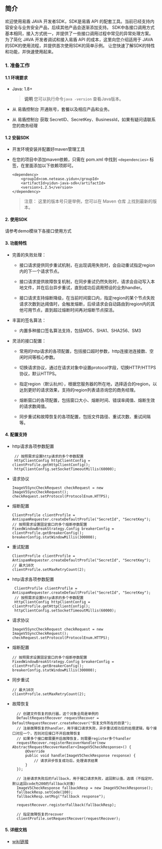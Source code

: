 ## 简介

欢迎使用易盾 JAVA 开发者SDK，SDK是易盾 API 的配套工具。当前已经支持内容安全与业务安全产品，后续其他产品会逐渐添加支持。
SDK中各接口调用方式基本相同，接入方式统一，并提供了一些接口调用过程中常见的异常处理方案。
为了简化 JAVA 开发者调试和接入易盾 API 的成本，这里向您介绍适用于 JAVA 的SDK的使用流程，并提供首次使用SDK的简单示例。
让您快速了解SDK的特性和功能，并快速使用起来。

### 1. 准备工作

#### 1.1 环境要求

* Java: 1.8+

  > **说明** 您可以执行命令`java -version` 查看Java版本。
  >
* 从 易盾控制台 开通账号，套餐以及相应产品和业务。
* 从 易盾控制台 获取 SecretID、SecretKey、BusinessId，如果有疑问请联系您的商务经理

#### 1.2 安装SDK

* 开发环境安装并配置好maven管理工具
* 在您的项目中添加maven依赖，只需在 pom.xml 中找到 `<dependencies>` 标签，在里面添加以下依赖项即可。

  ```
  <dependency>
      <groupId>com.netease.yidun</groupId>
      <artifactId>yidun-java-sdk</artifactId>
      <version>1.2.5</version>
  </dependency>
  ```

  > 注意： 这里的版本号只是举例，您可以在 Maven 仓库 上找到最新的版本。
  >

#### 2. 使用SDK

请参考demo模块下各接口使用方式

#### 3. 功能特性

- 完善的失败处理：

  - 接口请求提供同步重试机制，在出现调用失败时，会自动重试指定region内的下一个请求节点。

  - 接口请求提供故障恢复机制，在同步重试仍然失败时，请求会自动写入本地文件，并在后台异步重试，直到成功后调用预设的业务handler。

  - 接口请求支持熔断降级，在当前时间窗口内，指定region的某个节点失败请求次数到达阈值时，会触发熔断，后续请求会自动路由到region内的其他可用节点，直到超过熔断时间再对熔断节点探活。
- 丰富的签名算法：

  - 内置多种接口签名算法支持，包括MD5、SHA1、SHA256、SM3
- 灵活的接口配置：

  - 常用的http请求的各项配置，包括接口超时参数，http连接池连接数、空闲时间等核心参数。

  - 切换请求协议，通过在请求对象中设置protocol字段，切换HTTP/HTTPS协议，默认HTTPS。

  - 指定region（默认杭州），根据您服务器的所在地，选择适合的region，以达到更好的请求效果，支持的region列表请咨询您的商务经理。

  - 熔断窗口的各项配置，包括窗口大小、熔断时间、错误率阈值、熔断生效的请求数阈值。

  - 同步重试和故障恢复的各项配置，包括文件路径、重试次数、重试间隔等。

#### 4. 配置支持

* http请求各项参数配置

  ```
   // 按照需求设置http请求的多个参数配置
   HttpClientConfig httpClientConfig = clientProfile.getHttpClientConfig();
   httpClientConfig.setSocketTimeoutMillis(60000);
  ```
* 请求协议
  ```
  ImageV5SyncCheckRequest checkRequest = new ImageV5SyncCheckRequest();
  checkRequest.setProtocol(ProtocolEnum.HTTPS);
  ```
* 熔断配置

  ```
  ClientProfile clientProfile = AntispamRequester.createDefaultProfile("SecretId", "SecretKey");
  // 按照需求设置固定窗口的多个熔断参数配置
  FixedWindowBreakStrategy.Config breakerConfig = clientProfile.getBreakerConfig();
  breakerConfig.statWindowMillis(300000);
  ```
* 重试配置

  ```
  ClientProfile clientProfile = AntispamRequester.createDefaultProfile("SecretId", "SecretKey");
  // 最大10次
  clientProfile.setMaxRetryCount(2);
  ```
* http请求各项参数配置

  ```
   ClientProfile clientProfile = AntispamRequester.createDefaultProfile("SecretId", "SecretKey");
   // 按照需求设置http请求的多个参数配置
   HttpClientConfig httpClientConfig = clientProfile.getHttpClientConfig();
   httpClientConfig.setSocketTimeoutMillis(60000);
  ```
* 请求协议

  ```
  ImageV5SyncCheckRequest checkRequest = new ImageV5SyncCheckRequest();
  checkRequest.setProtocol(ProtocolEnum.HTTPS);
  ```
* 熔断配置

  ```
  // 按照需求设置固定窗口的多个熔断参数配置
  FixedWindowBreakStrategy.Config breakerConfig = clientProfile.getBreakerConfig();
  breakerConfig.statWindowMillis(300000);
  ```
* 同步重试

  ```
  // 最大10次
  clientProfile.setMaxRetryCount(2);
  ```
* 故障恢复

  ```
    // 创建文件恢复的执行器，这个对象全局是单例的
    DefaultRequestRecover requestRecover = DefaultRequestRecover.createRecover("恢复文件所在的目录");
    // 注册故障恢复的handler，用于接口请求失败，异步重试成功后的处理逻辑，每个接口对应一个，否则对应接口不开启故障恢复
    // 如果多个接口都需要开启故障恢复，则需要register多个handler
    requestRecover.registerRecoverHandler(new AbstractRequestRecoverHandler<ImageV5CheckResponse>() {
        @Override
        public void handle(ImageV5CheckResponse response) {
            // 请求异步恢复成功后，处理请求结果
        }
    });

    // 注册请求失败后的fallback，用于接口请求失败，返回默认值，选填（不指定时，默认返回code为200的fallback对象）
    ImageV5CheckResponse fallbackResp = new ImageV5CheckResponse();
    fallbackResp.setCode(100);
    fallbackResp.setMsg("fallback response");

    requestRecover.registerFallback(fallbackResp);

    // 指定故障恢复的recover
    clientProfile.setRequestRecover(requestRecover);
  ```

#### 5. 详细文档
- [wiki链接](https://github.com/yidun/yidun-java-sdk/wiki)
